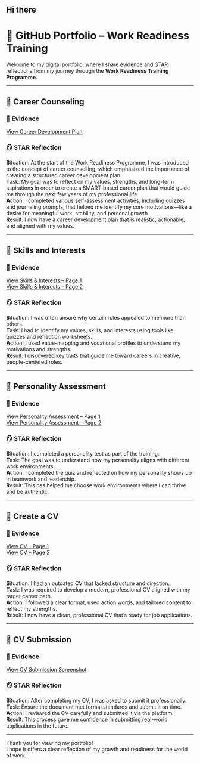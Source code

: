 ## Hi there

# 💼 GitHub Portfolio – Work Readiness Training

Welcome to my digital portfolio, where I share evidence and STAR reflections from my journey through the **Work Readiness Training Programme**.

---

## 🧾 Career Counseling

### 📌 Evidence  
[View Career Development Plan](./artefacts/career-development-plan.png)

### 🪞 STAR Reflection  
**S**ituation: At the start of the Work Readiness Programme, I was introduced to the concept of career counselling, which emphasized the importance of creating a structured career development plan.  
**T**ask: My goal was to reflect on my values, strengths, and long-term aspirations in order to create a SMART-based career plan that would guide me through the next few years of my professional life.  
**A**ction: I completed various self-assessment activities, including quizzes and journaling prompts, that helped me identify my core motivations—like a desire for meaningful work, stability, and personal growth.  
**R**esult: I now have a career development plan that is realistic, actionable, and aligned with my values.

---

## 🌟 Skills and Interests

### 📌 Evidence  
[View Skills & Interests – Page 1](./artefacts/skills-interests.png)  
[View Skills & Interests – Page 2](./artefacts/skills-interests1.png)

### 🪞 STAR Reflection  
**S**ituation: I was often unsure why certain roles appealed to me more than others.  
**T**ask: I had to identify my values, skills, and interests using tools like quizzes and reflection worksheets.  
**A**ction: I used value-mapping and vocational profiles to understand my motivations and strengths.  
**R**esult: I discovered key traits that guide me toward careers in creative, people-centered roles.

---

## 🧠 Personality Assessment

### 📌 Evidence  
[View Personality Assessment – Page 1](./artefacts/personality-assessment.png)  
[View Personality Assessment – Page 2](./artefacts/personality-assessment1.png)

### 🪞 STAR Reflection  
**S**ituation: I completed a personality test as part of the training.  
**T**ask: The goal was to understand how my personality aligns with different work environments.  
**A**ction: I completed the quiz and reflected on how my personality shows up in teamwork and leadership.  
**R**esult: This has helped me choose work environments where I can thrive and be authentic.

---

## 📄 Create a CV

### 📌 Evidence  
[View CV – Page 1](./artefacts/cv.png)  
[View CV – Page 2](./artefacts/cv-1.png)

### 🪞 STAR Reflection  
**S**ituation: I had an outdated CV that lacked structure and direction.  
**T**ask: I was required to develop a modern, professional CV aligned with my target career path.  
**A**ction: I followed a clear format, used action words, and tailored content to reflect my strengths.  
**R**esult: I now have a clean, professional CV that’s ready for job applications.

---

## 📩 CV Submission

### 📌 Evidence  
[View CV Submission Screenshot](./artefacts/cv-submission.png)

### 🪞 STAR Reflection  
**S**ituation: After completing my CV, I was asked to submit it professionally.  
**T**ask: Ensure the document met formal standards and submit it on time.  
**A**ction: I reviewed the CV carefully and submitted it via the platform.  
**R**esult: This process gave me confidence in submitting real-world applications in the future.

---

Thank you for viewing my portfolio!  
I hope it offers a clear reflection of my growth and readiness for the world of work.
